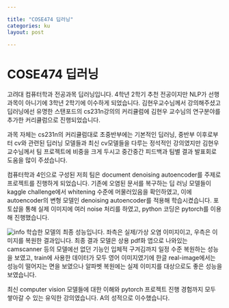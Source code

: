 ```yaml
---

title: "COSE474 딥러닝"
categories: ku
layout: post

---
```


# COSE474 딥러닝

고려대 컴퓨터학과 전공과목 딥러닝입니다. 4학년 2학기 추천 전공이지만 NLP가 선행과목이 아니기에 3학년 2학기에 이수하게 되었습니다. 김현우교수님께서 강의해주셨고 딥러닝에선 유명한 스탠포드의 cs231n강의의 커리큘럼에 김현우 교수님의 연구분야를 추가한 커리큘럼으로 진행되었습니다.

과목 자체는 cs231n의 커리큘럼대로 초중반부에는 기본적인 딥러닝, 중반부 이후로부터 cv와 관련된 딥러닝 모델들과 최신 cv모델들을 다루는 정석적인 강의였지만 김현우교수님께서 팀 프로젝트에 비중을 크게 두시고 중간중간 피드백과 팀별 결과 발표회로 도움을 많이 주셨습니다.

컴퓨터학과 4인으로 구성된 저희 팀은 document denoising autoencoder를 주제로 프로젝트를 진행하게 되었습니다. 기존에 오염된 문서를 복구하는 딥 러닝 모델들이 kaggle challenge에서 whitening 수준에 머물러있음을 확인하였고, 이에 autoencoder의 변형 모델인 denoising autoencoder를 적용해 학습시켰습니다. 포토샵을 통해 실제 이미지에 여러 noise 처리를 하였고, python 코딩은 pytorch를 이용해 진행했습니다.

<img src="https://drive.google.com/uc?id=1bhfO0--2HBoy5Nk9gCHomRwM19qDJS3G" alt="info"  />
학습한 모델의 최종 성능입니다. 좌측은 실제/가상 오염 이미지이고, 우측은 이미지를 복원한 결과입니다. 최종 결과 모델은 상용 pdf화 앱으로 나와있는 camscanner 등의 모델에선 없던 기능인 입체적 구겨김까지 일정 수준 복원하는 성능을 보였고, train에 사용한 데이터가 모두 영어 이미지였기에 한글 real-image에서는 성능이 떨어지는 면을 보였으나 알파벳 복원에는 실제 이미지를 대상으로도 좋은 성능을 보였습니다.

최신 computer vision 모델들에 대한 이해와 pytorch 프로젝트 진행 경험까지 모두 쌓아갈 수 있는 유익한 강의였습니다. A의 성적으로 이수했습니다.
